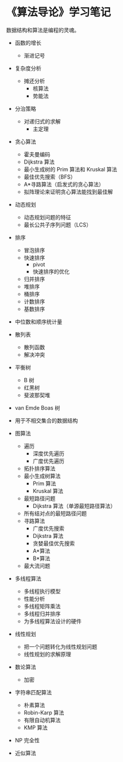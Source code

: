 # 《算法导论》学习笔记

数据结构和算法是编程的灵魂。

-   函数的增长

    -   渐进记号

-   复杂度分析

    -   摊还分析
        -   核算法
        -   势能法

-   分治策略

    -   对递归式的求解
        -   主定理

-   贪心算法

    -   霍夫曼编码
    -   Dijkstra 算法
    -   最小生成树的 Prim 算法和 Kruskal 算法
    -   最佳优先搜索（BFS）
    -   A\*寻路算法（启发式的贪心算法）
    -   拟阵理论来证明贪心算法能找到最佳解

-   动态规划

    -   动态规划问题的特征
    -   最长公共子序列问题（LCS）

-   排序

    -   冒泡排序
    -   快速排序
        -   pivot
        -   快速排序的优化
    -   归并排序
    -   堆排序
    -   桶排序
    -   计数排序
    -   基数排序

-   中位数和顺序统计量

-   散列表

    -   散列函数
    -   解决冲突

-   平衡树

    -   B 树
    -   红黑树
    -   斐波那契堆

-   van Emde Boas 树

-   用于不相交集合的数据结构

-   图算法

    -   遍历
        -   深度优先遍历
        -   广度优先遍历
    -   拓扑排序算法
    -   最小生成树算法
        -   Prim 算法
        -   Kruskal 算法
    -   最短路径问题
        -   Dijkstra 算法（单源最短路径算法）
    -   所有结对点的最短路径问题
    -   寻路算法
        -   广度优先搜索
        -   Dijkstra 算法
        -   贪婪最佳优先搜索
        -   A\*算法
        -   B\*算法
    -   最大流问题

-   多线程算法

    -   多线程执行模型
    -   性能分析
    -   多线程矩阵乘法
    -   多线程归并排序
    -   为多线程算法设计的硬件

-   线性规划

    -   把一个问题转化为线性规划问题
    -   线性规划的求解原理

-   数论算法

    -   加密

-   字符串匹配算法

    -   朴素算法
    -   Robin-Karp 算法
    -   有限自动机算法
    -   KMP 算法

-   NP 完全性

-   近似算法
